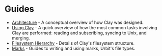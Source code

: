 # Guides

- [Architecture](./architecture.md) - A conceptual overview of how Clay was designed.
- [Using Clay](./using.md) - A quick overview of how the most common tasks involving Clay are performed: reading and subscribing, syncing to Unix, and merging.
- [Filesystem Hierarchy](./filesystem.md) - Details of Clay's filesystem structure.
- [Marks](./marks) - Guides to writing and using marks, Urbit's file types.
